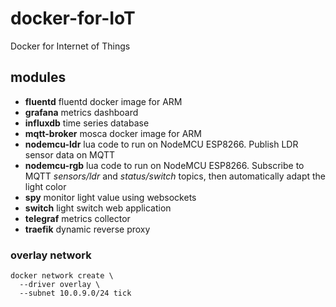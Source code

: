 # docker-for-IoT
Docker for Internet of Things


## modules

- **fluentd** fluentd docker image for ARM
- **grafana** metrics dashboard
- **influxdb** time series database
- **mqtt-broker** mosca docker image for ARM
- **nodemcu-ldr** lua code to run on NodeMCU ESP8266. Publish LDR sensor data on MQTT
- **nodemcu-rgb** lua code to run on NodeMCU ESP8266. Subscribe to MQTT *sensors/ldr* and *status/switch* topics, then automatically adapt the light color
- **spy** monitor light value using websockets
- **switch** light switch web application
- **telegraf** metrics collector
- **traefik** dynamic reverse proxy

### overlay network

```
docker network create \
  --driver overlay \
  --subnet 10.0.9.0/24 tick
```